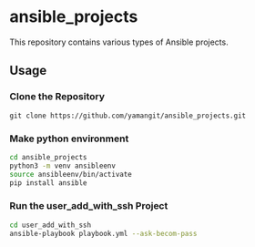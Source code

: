 # ansible_projects
This repository contains various types of Ansible projects.

## Usage

### Clone the Repository
```shell
git clone https://github.com/yamangit/ansible_projects.git
```

### Make python environment
```bash
cd ansible_projects
python3 -m venv ansibleenv
source ansibleenv/bin/activate
pip install ansible 
```

### Run the user_add_with_ssh Project

```bash
cd user_add_with_ssh
ansible-playbook playbook.yml --ask-becom-pass
```
   
